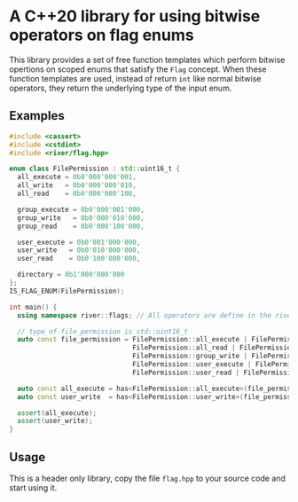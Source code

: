 # A C++20 library for using bitwise operators on flag enums

This library provides a set of free function templates which perform bitwise opertions on scoped enums that satisfy the `Flag` concept. When these function templates are used, instead of return `int` like normal bitwise operators, they return the underlying type of the input enum.

## Examples

```cpp
#include <cassert>
#include <cstdint>
#include <river/flag.hpp>

enum class FilePermission : std::uint16_t {
  all_execute = 0b0'000'000'001,
  all_write   = 0b0'000'000'010,
  all_read    = 0b0'000'000'100,

  group_execute = 0b0'000'001'000,
  group_write   = 0b0'000'010'000,
  group_read    = 0b0'000'100'000,

  user_execute = 0b0'001'000'000,
  user_write   = 0b0'010'000'000,
  user_read    = 0b0'100'000'000,

  directory = 0b1'000'000'000
};
IS_FLAG_ENUM(FilePermission);

int main() {
  using namespace river::flags; // All operators are define in the river namespace

  // type of file_permission is std::uint16_t
  auto const file_permission = FilePermission::all_execute | FilePermission::all_write |
                               FilePermission::all_read | FilePermission::group_execute |
                               FilePermission::group_write | FilePermission::group_read |
                               FilePermission::user_execute | FilePermission::user_write |
                               FilePermission::user_read | FilePermission::directory;

  auto const all_execute = has<FilePermission::all_execute>(file_permission);
  auto const user_write  = has<FilePermission::user_write>(file_permission);

  assert(all_execute);
  assert(user_write);
}
```

## Usage
This is a header only library, copy the file `flag.hpp` to your source code and start using it.
